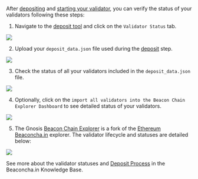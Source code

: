 
After [depositing](../deposit.md) and [starting your validator](../run), you can verify the status of your validators following these steps:

1. Navigate to the [deposit tool](https://deposit.gnosischain.com) and click on the `Validator Status` tab.

![](/img/node/verify/verify-1.jpg)

2. Upload your `deposit_data.json` file used during the [deposit](../deposit.md) step.

![](/img/node/verify/verify-2.jpg)

3. Check the status of all your validators included in the `deposit_data.json` file.

![](/img/node/verify/verify-3.jpg)

4. Optionally, click on the `import all validators into the Beacon Chain Explorer Dashboard` to see detailed status of your validators.

![](/img/node/verify/verify-4.jpg)

5. The Gnosis [Beacon Chain Explorer](https://beacon.gnosischain.com/) is a fork of the [Ethereum Beaconcha.in](https://beaconcha.in/) explorer. The validator lifecycle and statuses are detailed below:

![](/img/node/verify/verify-status.png)

See more about the validator statuses and [Deposit Process](https://kb.beaconcha.in/ethereum-2.0-depositing) in the Beaconcha.in Knowledge Base.